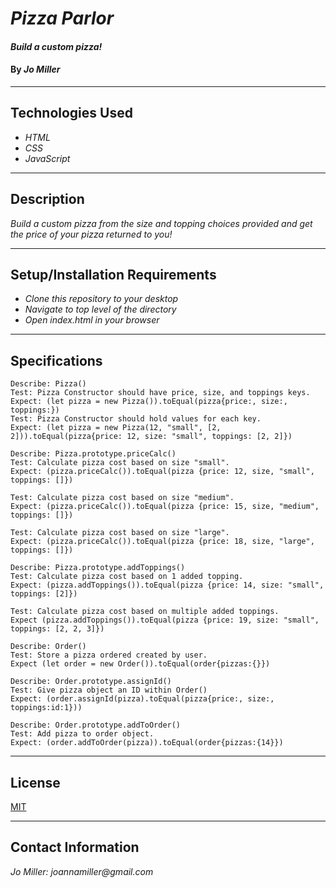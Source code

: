 # _Pizza Parlor_

#### _Build a custom pizza!_

#### By _**Jo Miller**_
---
## Technologies Used

* _HTML_
* _CSS_
* _JavaScript_
---

## Description

_Build a custom pizza from the size and topping choices provided and get the price of your pizza returned to you!_

---
## Setup/Installation Requirements

* _Clone this repository to your desktop_
* _Navigate to top level of the directory_
* _Open index.html in your browser_
---

## Specifications
```
Describe: Pizza()
Test: Pizza Constructor should have price, size, and toppings keys.
Expect: (let pizza = new Pizza()).toEqual(pizza{price:, size:, toppings:})
Test: Pizza Constructor should hold values for each key.
Expect: (let pizza = new Pizza(12, "small", [2, 2])).toEqual(pizza{price: 12, size: "small", toppings: [2, 2]})

Describe: Pizza.prototype.priceCalc()
Test: Calculate pizza cost based on size "small".
Expect: (pizza.priceCalc()).toEqual(pizza {price: 12, size, "small", toppings: []})

Test: Calculate pizza cost based on size "medium".
Expect: (pizza.priceCalc()).toEqual(pizza {price: 15, size, "medium", toppings: []})

Test: Calculate pizza cost based on size "large".
Expect: (pizza.priceCalc()).toEqual(pizza {price: 18, size, "large", toppings: []})

Describe: Pizza.prototype.addToppings()
Test: Calculate pizza cost based on 1 added topping.
Expect: (pizza.addToppings()).toEqual(pizza {price: 14, size: "small", toppings: [2]})

Test: Calculate pizza cost based on multiple added toppings.
Expect (pizza.addToppings()).toEqual(pizza {price: 19, size: "small", toppings: [2, 2, 3]})

Describe: Order()
Test: Store a pizza ordered created by user.
Expect (let order = new Order()).toEqual(order{pizzas:{}})

Describe: Order.prototype.assignId()
Test: Give pizza object an ID within Order()
Expect: (order.assignId(pizza).toEqual(pizza{price:, size:, toppings:id:1}))

Describe: Order.prototype.addToOrder()
Test: Add pizza to order object.
Expect: (order.addToOrder(pizza)).toEqual(order{pizzas:{14}})

```
---

## License

[MIT](LICENSE.txt)

---
## Contact Information

_Jo Miller: joannamiller@gmail.com_

